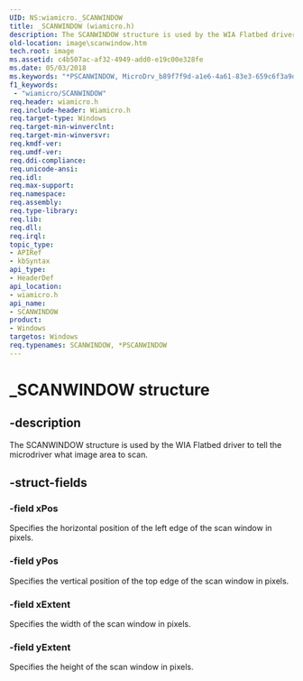 ```yaml
---
UID: NS:wiamicro._SCANWINDOW
title: _SCANWINDOW (wiamicro.h)
description: The SCANWINDOW structure is used by the WIA Flatbed driver to tell the microdriver what image area to scan.
old-location: image\scanwindow.htm
tech.root: image
ms.assetid: c4b507ac-af32-4949-add0-e19c00e328fe
ms.date: 05/03/2018
ms.keywords: "*PSCANWINDOW, MicroDrv_b89f7f9d-a1e6-4a61-83e3-659c6f3a9d13.xml, PSCANWINDOW, PSCANWINDOW structure pointer [Imaging Devices], SCANWINDOW, SCANWINDOW structure [Imaging Devices], _SCANWINDOW, image.scanwindow, wiamicro/PSCANWINDOW, wiamicro/SCANWINDOW"
f1_keywords:
 - "wiamicro/SCANWINDOW"
req.header: wiamicro.h
req.include-header: Wiamicro.h
req.target-type: Windows
req.target-min-winverclnt:
req.target-min-winversvr: 
req.kmdf-ver: 
req.umdf-ver: 
req.ddi-compliance: 
req.unicode-ansi: 
req.idl: 
req.max-support: 
req.namespace: 
req.assembly: 
req.type-library: 
req.lib: 
req.dll: 
req.irql: 
topic_type:
- APIRef
- kbSyntax
api_type:
- HeaderDef
api_location:
- wiamicro.h
api_name:
- SCANWINDOW
product:
- Windows
targetos: Windows
req.typenames: SCANWINDOW, *PSCANWINDOW
---
```


# _SCANWINDOW structure

## -description

The SCANWINDOW structure is used by the WIA Flatbed driver to tell the microdriver what image area to scan.

## -struct-fields

### -field xPos

Specifies the horizontal position of the left edge of the scan window in pixels.

### -field yPos

Specifies the vertical position of the top edge of the scan window in pixels.

### -field xExtent

Specifies the width of the scan window in pixels.

### -field yExtent

Specifies the height of the scan window in pixels.

